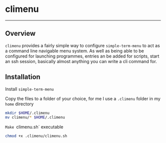 # climenu
___
## Overview
`climenu` provides a fairly simple way to configure `simple-term-menu` to act as a command line navigable menu system.  As well as being able to be configured for launching programmes, entries an be added for scripts, start an ssh session, basically almost anything you can write a cli command for. 

## Installation
Install `simple-term-menu`

Copy the files to a folder of your choice, for me I use a `.climenu` folder in my `home` directory
```bash
mkdir $HOME/.climenu
mv climenu/* $HOME/.climenu
```
`Make `climenu.sh` executable
```bash
chmod +x .climenu/climenu.sh
```

